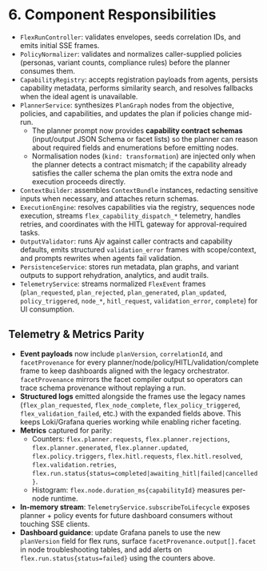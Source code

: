 # 6. Component Responsibilities
- `FlexRunController`: validates envelopes, seeds correlation IDs, and emits initial SSE frames.
- `PolicyNormalizer`: validates and normalizes caller-supplied policies (personas, variant counts, compliance rules) before the planner consumes them.
- `CapabilityRegistry`: accepts registration payloads from agents, persists capability metadata, performs similarity search, and resolves fallbacks when the ideal agent is unavailable.
- `PlannerService`: synthesizes `PlanGraph` nodes from the objective, policies, and capabilities, and updates the plan if policies change mid-run.
  - The planner prompt now provides **capability contract schemas** (input/output JSON Schema or facet lists) so the planner can reason about required fields and enumerations before emitting nodes.
  - Normalisation nodes (`kind: transformation`) are injected only when the planner detects a contract mismatch; if the capability already satisfies the caller schema the plan omits the extra node and execution proceeds directly.
- `ContextBuilder`: assembles `ContextBundle` instances, redacting sensitive inputs when necessary, and attaches return schemas.
- `ExecutionEngine`: resolves capabilities via the registry, sequences node execution, streams `flex_capability_dispatch_*` telemetry, handles retries, and coordinates with the HITL gateway for approval-required tasks.
- `OutputValidator`: runs Ajv against caller contracts and capability defaults, emits structured `validation_error` frames with scope/context, and prompts rewrites when agents fail validation.
- `PersistenceService`: stores run metadata, plan graphs, and variant outputs to support rehydration, analytics, and audit trails.
- `TelemetryService`: streams normalized `FlexEvent` frames (`plan_requested`, `plan_rejected`, `plan_generated`, `plan_updated`, `policy_triggered`, `node_*`, `hitl_request`, `validation_error`, `complete`) for UI consumption.

## Telemetry & Metrics Parity

- **Event payloads** now include `planVersion`, `correlationId`, and `facetProvenance` for every planner/node/policy/HITL/validation/complete frame to keep dashboards aligned with the legacy orchestrator. `facetProvenance` mirrors the facet compiler output so operators can trace schema provenance without replaying a run.
- **Structured logs** emitted alongside the frames use the legacy names (`flex_plan_requested`, `flex_node_complete`, `flex_policy_triggered`, `flex_validation_failed`, etc.) with the expanded fields above. This keeps Loki/Grafana queries working while enabling richer faceting.
- **Metrics** captured for parity:
  - Counters: `flex.planner.requests`, `flex.planner.rejections`, `flex.planner.generated`, `flex.planner.updated`, `flex.policy.triggers`, `flex.hitl.requests`, `flex.hitl.resolved`, `flex.validation.retries`, `flex.run.status{status=completed|awaiting_hitl|failed|cancelled}`.
  - Histogram: `flex.node.duration_ms{capabilityId}` measures per-node runtime.
- **In-memory stream**: `TelemetryService.subscribeToLifecycle` exposes planner + policy events for future dashboard consumers without touching SSE clients.
- **Dashboard guidance**: update Grafana panels to use the new `planVersion` field for flex runs, surface `facetProvenance.output[].facet` in node troubleshooting tables, and add alerts on `flex.run.status{status=failed}` using the counters above.
